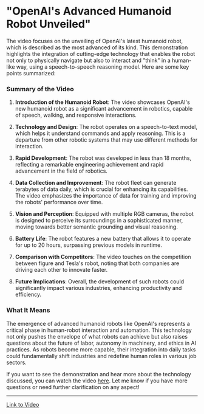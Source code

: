 # "OpenAI's Advanced Humanoid Robot Unveiled"

The video focuses on the unveiling of OpenAI's latest humanoid robot, which is described as the most advanced of its kind. This demonstration highlights the integration of cutting-edge technology that enables the robot not only to physically navigate but also to interact and "think" in a human-like way, using a speech-to-speech reasoning model. Here are some key points summarized:

### Summary of the Video

1. **Introduction of the Humanoid Robot**: The video showcases OpenAI's new humanoid robot as a significant advancement in robotics, capable of speech, walking, and responsive interactions.

2. **Technology and Design**: The robot operates on a speech-to-text model, which helps it understand commands and apply reasoning. This is a departure from other robotic systems that may use different methods for interaction.

3. **Rapid Development**: The robot was developed in less than 18 months, reflecting a remarkable engineering achievement and rapid advancement in the field of robotics.

4. **Data Collection and Improvement**: The robot fleet can generate terabytes of data daily, which is crucial for enhancing its capabilities. The video emphasizes the importance of data for training and improving the robots' performance over time.

5. **Vision and Perception**: Equipped with multiple RGB cameras, the robot is designed to perceive its surroundings in a sophisticated manner, moving towards better semantic grounding and visual reasoning.

6. **Battery Life**: The robot features a new battery that allows it to operate for up to 20 hours, surpassing previous models in runtime.

7. **Comparison with Competitors**: The video touches on the competition between figure and Tesla's robot, noting that both companies are driving each other to innovate faster.

8. **Future Implications**: Overall, the development of such robots could significantly impact various industries, enhancing productivity and efficiency.

### What It Means
The emergence of advanced humanoid robots like OpenAI's represents a critical phase in human-robot interaction and automation. This technology not only pushes the envelope of what robots can achieve but also raises questions about the future of labor, autonomy in machinery, and ethics in AI practices. As robots become more capable, their integration into daily tasks could fundamentally shift industries and redefine human roles in various job sectors. 

If you want to see the demonstration and hear more about the technology discussed, you can watch the video [here](https://youtu.be/IuO-1oeCMxA?si=bd9TMaOn9UCwxwAu). Let me know if you have more questions or need further clarification on any aspect!

---

[Link to Video](https://youtu.be/IuO-1oeCMxA?si=bd9TMaOn9UCwxwAu)